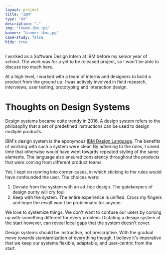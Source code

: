 ```yaml
---
layout: project
title: "IBM"
type: "UX"
description: "."
img: "thumb-ibm.jpg"
banner: "banner-ibm.jpg"
case-study: false
hide: true
---
```


I worked as a Software Design Intern at IBM before my senior year of school. The work was for a yet to be released project, so I won't be able to discuss too much here.

At a high level, I worked with a team of interns and designers to build a product from the ground up. I was actively involved in field research, interviews, user testing, prototyping and interaction design.

# Thoughts on Design Systems
Design systems became quite trendy in 2016. A design system refers to the philosophy that a set of predefined instructions can be used to design multiple products.

IBM's design system is the eponymous [IBM Design Language](https://www.ibm.com/design/language/). The benefits of working with such a system were clear. By adhering to the rules, I saved time that otherwise would have went towards repeated styling of the same elements. The language also ensured consistency throughout the products that were coming from different product teams.

Yet, I kept on running into corner-cases, in which sticking to the rules would have confounded the user. The choices were:

  1. Deviate from the system with an ad-hoc design. The gatekeepers of design purity will cry foul.
  2. Keep with the system. The entire experience is unified. Cross my fingers and hope the result won't be problematic for anyone.

We love to systemize things. We don't want to confuse our users by coming up with something different for every problem. Dictating a design system at the start however, can reveal local gaps that the system doesn't cover.

Design systems should be instructive, not prescriptive. With the gradual move towards standardization of everything though, I believe it's imperative that we keep our systems flexible, adaptable, and user-centric from the start.
